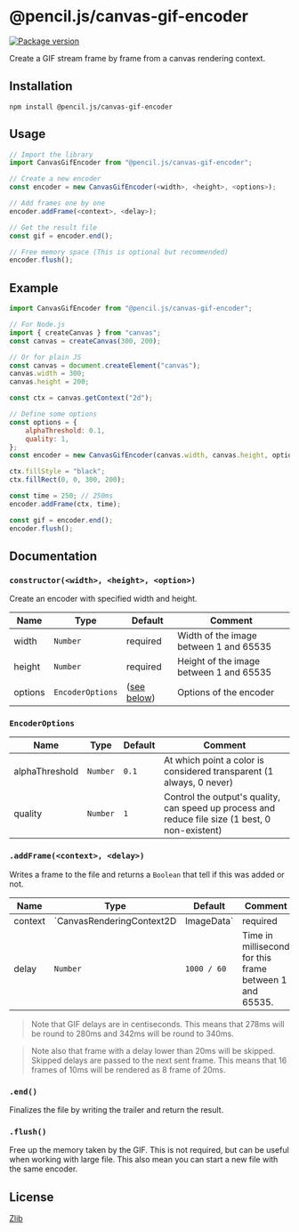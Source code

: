 # @pencil.js/canvas-gif-encoder

[![Package version](https://flat.badgen.net/npm/v/@pencil.js/canvas-gif-encoder)](https://www.npmjs.com/package/@pencil.js/canvas-gif-encoder)

Create a GIF stream frame by frame from a canvas rendering context.

## Installation

    npm install @pencil.js/canvas-gif-encoder

## Usage

```js
// Import the library
import CanvasGifEncoder from "@pencil.js/canvas-gif-encoder";

// Create a new encoder
const encoder = new CanvasGifEncoder(<width>, <height>, <options>);

// Add frames one by one
encoder.addFrame(<context>, <delay>);

// Get the result file
const gif = encoder.end();

// Free memory space (This is optional but recommended)
encoder.flush();
```

## Example

```js
import CanvasGifEncoder from "@pencil.js/canvas-gif-encoder";

// For Node.js
import { createCanvas } from "canvas"; 
const canvas = createCanvas(300, 200);

// Or for plain JS
const canvas = document.createElement("canvas");
canvas.width = 300;
canvas.height = 200;

const ctx = canvas.getContext("2d");

// Define some options
const options = {
    alphaThreshold: 0.1,
    quality: 1,
};
const encoder = new CanvasGifEncoder(canvas.width, canvas.height, options);

ctx.fillStyle = "black";
ctx.fillRect(0, 0, 300, 200);

const time = 250; // 250ms
encoder.addFrame(ctx, time);

const gif = encoder.end();
encoder.flush();
```

## Documentation

### `constructor(<width>, <height>, <option>)`
Create an encoder with specified width and height.

| Name | Type | Default | Comment |
| --- | --- | --- | --- |
|width |`Number` |required |Width of the image between 1 and 65535 |
|height |`Number` |required |Height of the image between 1 and 65535 |
|options |`EncoderOptions` |([see below](#encoderoptions)) |Options of the encoder |

### `EncoderOptions`

| Name | Type | Default | Comment |
| --- | --- | --- | --- |
|alphaThreshold |`Number` |`0.1` |At which point a color is considered transparent (1 always, 0 never) |
|quality |`Number` |`1` |Control the output's quality, can speed up process and reduce file size (1 best, 0 non-existent) |

### `.addFrame(<context>, <delay>)`
Writes a frame to the file and returns a `Boolean` that tell if this was added or not.

| Name | Type | Default | Comment |
| --- | --- | --- | --- |
|context |`CanvasRenderingContext2D|ImageData` |required |Context from where to extract pixels or already extracted pixels. |
|delay |`Number` |`1000 / 60` |Time in millisecond for this frame between 1 and 65535. |

> Note that GIF delays are in centiseconds. This means that 278ms will be round to 280ms and 342ms will be round to 340ms.

> Note also that frame with a delay lower than 20ms will be skipped. Skipped delays are passed to the next sent frame.
> This means that 16 frames of 10ms will be rendered as 8 frame of 20ms.

### `.end()`
Finalizes the file by writing the trailer and return the result.

### `.flush()`
Free up the memory taken by the GIF. This is not required, but can be useful when working with large file.
This also mean you can start a new file with the same encoder.

## License

[Zlib](license)
